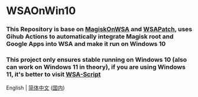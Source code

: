 # WSAOnWin10
### This Repository is base on [MagiskOnWSA](https://github.com/LSPosed/MagiskOnWSALocal) and [WSAPatch](https://github.com/cinit/WSAPatch), uses Gihub Actions to automatically integrate Magisk root and Google Apps into WSA and make it run on Windows 10
### This project only ensures stable running on Windows 10 (also can work on Windows 11 in theory), if you are using Windows 11, it's better to visit [WSA-Script](https://github.com/YT-Advanced/WSA-Script)
English | [简体中文](README.zh-CN.md) ([国内](https://gitee.com/A-JiuA/WSAOnWin10/blob/master/README.zh-CN.md))